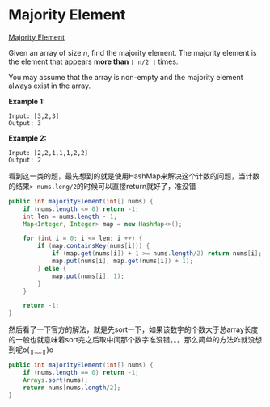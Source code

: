 
# Majority Element

[Majority Element](https://leetcode.com/problems/majority-element/)

Given an array of size *n*, find the majority element. The majority element is the element that appears **more than** `⌊ n/2 ⌋` times.

You may assume that the array is non-empty and the majority element always exist in the array.

**Example 1:**

```
Input: [3,2,3]
Output: 3
```

**Example 2:**

```
Input: [2,2,1,1,1,2,2]
Output: 2
```

看到这一类的题，最先想到的就是使用HashMap来解决这个计数的问题，当计数的结果`> nums.leng/2`的时候可以直接return就好了，准没错

```java
public int majorityElement(int[] nums) {
    if (nums.length <= 0) return -1;
    int len = nums.length - 1;
    Map<Integer, Integer> map = new HashMap<>();

    for (int i = 0; i <= len; i ++) {
        if (map.containsKey(nums[i])) {
            if (map.get(nums[i]) + 1 >= nums.length/2) return nums[i];
            map.put(nums[i], map.get(nums[i]) + 1);
        } else {
            map.put(nums[i], 1);
        }
    }

    return -1;
}
```

然后看了一下官方的解法，就是先sort一下，如果该数字的个数大于总array长度的一般也就意味着sort完之后取中间那个数字准没错。。。那么简单的方法咋就没想到呢o(╥﹏╥)o

```java
public int majorityElement(int[] nums) {
    if (nums.length == 0) return -1;
    Arrays.sort(nums);
    return nums[nums.length/2];
}
```
